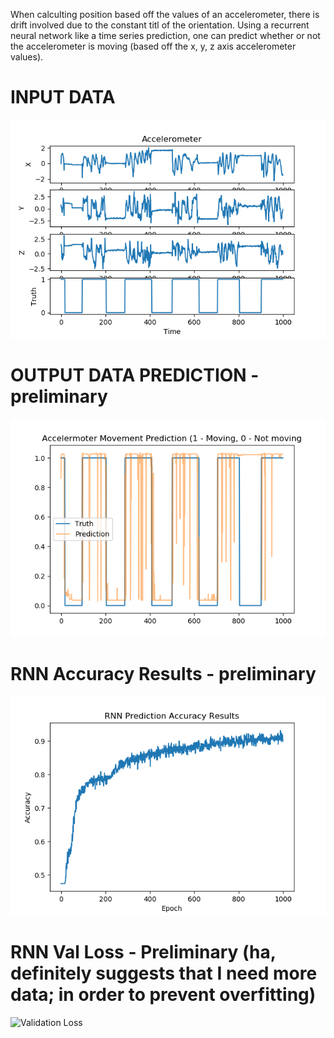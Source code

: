 When calculting position based off the values of an accelerometer, there is drift involved
due to the constant titl of the orientation. Using a recurrent neural network like a time
series prediction, one can predict whether or not the accelerometer is moving (based off
the x, y, z axis accelerometer values).

# INPUT DATA
![accelerometer data](https://github.com/kevindean/IMU_Accelerometer_Movement_Prediction/blob/master/AccelNNPredictionData.png)

# OUTPUT DATA PREDICTION - preliminary
![prediction and truth](https://github.com/kevindean/IMU_Accelerometer_Movement_Prediction/blob/master/AccelermoterMovementPredictionPreliminary.png)

# RNN Accuracy Results - preliminary
![Accuracy](https://github.com/kevindean/IMU_Accelerometer_Movement_Prediction/blob/master/RNNResults.png)

# RNN Val Loss - Preliminary (ha, definitely suggests that I need more data; in order to prevent overfitting)
![Validation Loss]()
